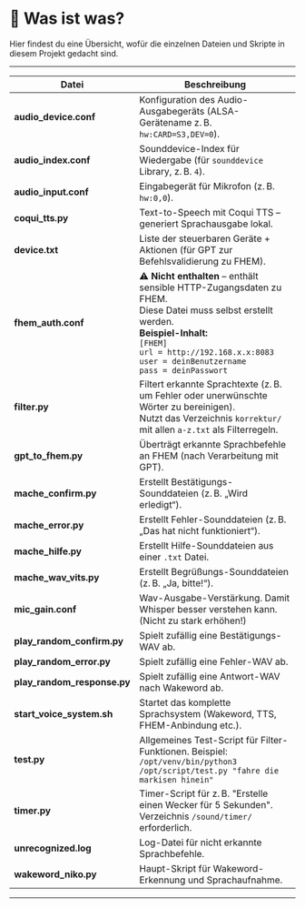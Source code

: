 # 📂 Was ist was?

Hier findest du eine Übersicht, wofür die einzelnen Dateien und Skripte in diesem Projekt gedacht sind.

---

| Datei                          | Beschreibung                                                                                 |
|--------------------------------|----------------------------------------------------------------------------------------------|
| **audio_device.conf**          | Konfiguration des Audio-Ausgabegeräts (ALSA-Gerätename z. B. `hw:CARD=S3,DEV=0`).            |
| **audio_index.conf**           | Sounddevice-Index für Wiedergabe (für `sounddevice` Library, z. B. `4`).                     |
| **audio_input.conf**           | Eingabegerät für Mikrofon (z. B. `hw:0,0`).                                                  |
| **coqui_tts.py**               | Text-to-Speech mit Coqui TTS – generiert Sprachausgabe lokal.                                |
| **device.txt**                 | Liste der steuerbaren Geräte + Aktionen (für GPT zur Befehlsvalidierung zu FHEM).            |
| **fhem_auth.conf**             | ⚠️ **Nicht enthalten** – enthält sensible HTTP-Zugangsdaten zu FHEM. <br> Diese Datei muss selbst erstellt werden. <br> **Beispiel-Inhalt:**<br> `[FHEM]` <br> `url = http://192.168.x.x:8083` <br> `user = deinBenutzername` <br> `pass = deinPasswort` |
| **filter.py**                  | Filtert erkannte Sprachtexte (z. B. um Fehler oder unerwünschte Wörter zu bereinigen). <br> Nutzt das Verzeichnis `korrektur/` mit allen `a-z.txt` als Filterregeln. |
| **gpt_to_fhem.py**             | Überträgt erkannte Sprachbefehle an FHEM (nach Verarbeitung mit GPT).                        |
| **mache_confirm.py**           | Erstellt Bestätigungs-Sounddateien (z. B. „Wird erledigt“).                                  |
| **mache_error.py**             | Erstellt Fehler-Sounddateien (z. B. „Das hat nicht funktioniert“).                           |
| **mache_hilfe.py**             | Erstellt Hilfe-Sounddateien aus einer `.txt` Datei.                                          |
| **mache_wav_vits.py**          | Erstellt Begrüßungs-Sounddateien (z. B. „Ja, bitte!“).                                       |
| **mic_gain.conf**              | Wav-Ausgabe-Verstärkung. Damit Whisper besser verstehen kann. (Nicht zu stark erhöhen!)      |
| **play_random_confirm.py**     | Spielt zufällig eine Bestätigungs-WAV ab.                                                    |
| **play_random_error.py**       | Spielt zufällig eine Fehler-WAV ab.                                                          |
| **play_random_response.py**    | Spielt zufällig eine Antwort-WAV nach Wakeword ab.                                           |
| **start_voice_system.sh**      | Startet das komplette Sprachsystem (Wakeword, TTS, FHEM-Anbindung etc.).                     |
| **test.py**                    | Allgemeines Test-Script für Filter-Funktionen. Beispiel: <br> `/opt/venv/bin/python3 /opt/script/test.py "fahre die markisen hinein"` |
| **timer.py**                   | Timer-Script für z. B. "Erstelle einen Wecker für 5 Sekunden". <br> Verzeichnis `/sound/timer/` erforderlich. |
| **unrecognized.log**           | Log-Datei für nicht erkannte Sprachbefehle.                                                  |
| **wakeword_niko.py**           | Haupt-Skript für Wakeword-Erkennung und Sprachaufnahme.                                      |

---

